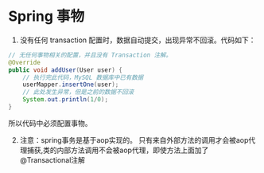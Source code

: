 # Spring 事物

1. 没有任何 transaction 配置时，数据自动提交，出现异常不回滚。代码如下：
```java
// 无任何事物相关的配置，并且没有 Transaction 注解。
@Override
public void addUser(User user) {
    // 执行完此代码，MySQL 数据库中已有数据
    userMapper.insertOne(user);
    // 此处发生异常，但是之前的数据不回滚
    System.out.println(1/0);
}
```
所以代码中必须配置事物。

2. 注意：spring事务是基于aop实现的。
    只有来自外部方法的调用才会被aop代理捕获,类的内部方法调用不会被aop代理，即使方法上面加了@Transactional注解
   
